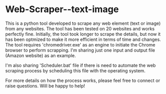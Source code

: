 # Web-Scraper--text-image

This is a python tool developed to scrape any web element (text or image) from any websites. The tool has been tested on 20 websites and works perfectly fine. Initially, the tool took longer to scrape the details, but now it has been optmized to make it more efficient in terms of time and changes. The tool requires 'chromedriver.exe' as an engine to initiate the Chrome browser to perform scrapping. I'm sharing just one input and output file (Amazon website) as an example. 

I'm also sharing 'Scheduler.bat' file if there is need to automate the web scraping process by scheduling this file with the operating system.

For more details on how the process works, please feel free to connect or raise questions. Will be happy to help!
